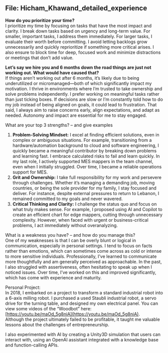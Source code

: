 ## File: Hicham_Khawand_detailed_experience


**How do you prioritize your time?**  
I prioritize my time by focusing on tasks that have the most impact and clarity. I break down tasks based on urgency and long-term value. For smaller, important tasks, I address them immediately. For larger tasks, I evaluate their worth before committing. I avoid letting backlogs grow unnecessarily and quickly reprioritize if something more critical arises. I also ensure to block time for deep, focused work and minimize distractions or meetings that don’t add value.

**Let’s say we hire you and 6 months down the road things are just not working out. What would have caused that?**  
If things aren’t working out after 6 months, it’s likely due to being underutilized or micromanaged—both of which significantly impact my motivation. I thrive in environments where I’m trusted to take ownership and solve problems independently. I prefer working on meaningful tasks rather than just ticking boxes. If decisions are slow or I’m constantly told how to do my job instead of being aligned on goals, it could lead to frustration. That said, I always aim to raise concerns early, align expectations, and adapt as needed. Autonomy and impact are essential for me to stay engaged.

What are your top 3 strengths? – and give examples  
1. **Problem-Solving Mindset:** I excel at finding efficient solutions, even in complex or ambiguous situations. For example, transitioning from a hardware/automation background to cloud and software engineering, I quickly became a meaningful contributor by breaking down problems and learning fast. I embrace calculated risks to fail and learn quickly. In my last role, I actively supported MES mappers in the team channel, even when I initially struggled. Over time, I became a reliable operations support for MES.  
2. **Grit and Ownership:** I take full responsibility for my work and persevere through challenges. Whether it’s managing a demanding job, moving countries, or being the sole provider for my family, I stay focused and deliver. For instance, despite external pressures to return to Lebanon, I remained committed to my goals and never wavered.  
3. **Critical Thinking and Clarity:** I challenge the status quo and focus on what truly makes sense. For example, I proposed using AI and Copilot to create an efficient chart for edge mappers, cutting through unnecessary complexity. However, when faced with urgent or business-critical problems, I act immediately without overanalyzing.

What is a weakness you have? – and how do you manage this?  
One of my weaknesses is that I can be overly blunt or logical in communication, especially in personal settings. I tend to focus on facts rather than emotions, which can sometimes come across as cold or intense to more sensitive individuals. Professionally, I’ve learned to communicate more thoughtfully and am generally perceived as approachable. In the past, I also struggled with assertiveness, often hesitating to speak up when I noticed issues. Over time, I’ve worked on this and improved significantly, which has come with experience and maturity.
 
Personal Project:  
In 2018, I embarked on a project to transform a standard industrial robot into a 6-axis milling robot. I purchased a used Staubli industrial robot, a servo drive for the turning table, and designed my own electrical panel. You can view some videos of the “Woodbot” here:  
[https://youtu.be/maOd_5g8niA](https://youtu.be/maOd_5g8niA).  
Although the project ultimately failed to be profitable, it taught me valuable lessons about the challenges of entrepreneurship.

I also experimented with AI by creating a Unity3D simulation that users can interact with, using an OpenAI assistant integrated with a knowledge base and function-calling APIs.
